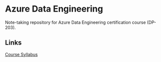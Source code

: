 # Azure Data Engineering

Note-taking repository for Azure Data Engineering certification course (DP-203).

## Links

[Course Syllabus](https://learn.microsoft.com/en-us/training/courses/dp-203t00)


